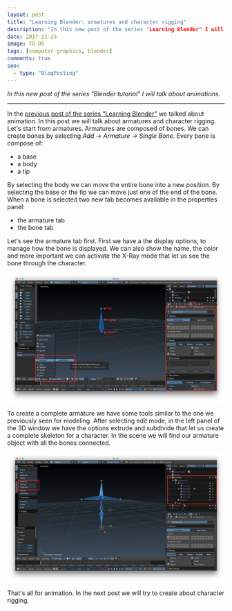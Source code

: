 ```yaml
---
layout: post
title: "Learning Blender: armatures and character rigging"
description: "In this new post of the series "Learning Blender" I will talk about animations."
date: 2017-11-25
image: TO DO
tags: [computer graphics, blender]
comments: true
seo:
  - type: "BlogPosting"
---
```

 
*In this new post of the series "Blender tutorial" I will talk about animations.*

---

In the [previous post of the series "Learning Blender"](TODO) we talked about animation. In this post we will talk 
about armatures and character rigging.  
Let's start from armatures. Armatures are composed of bones. We can create bones by selecting *Add -> Armature -> 
Single Bone*. Every bone is compose of:

* a base
* a body 
* a tip

By selecting the body we can move the entire bone into a new position. By selecting the base or the tip we can 
move just one of the end of the bone. When a bone is selected two new tab becomes available in the properties panel:

* the armature tab
* the bone tab

Let's see the armature tab first. First we have a the display options, to manage how the bone is displayed. We can 
also show the name, the color and more important we can activate the X-Ray mode that let us see the bone through the 
character.
  
![blender bones](/assets/images/posts/blender-bones.jpg "blender bones")
  
To create a complete armature we have some tools similar to the one we previously seen for modeling. After selecting 
edit mode, in the left panel of the 3D window we have the options extrude and subdivide that let us create a complete
 skeleton for a character. In the scene we will find our armature object with all the bones connected.

![blender armature](/assets/images/posts/blender-armature.jpg "blender armature")




That's all for animation. In the next post we will try to create about character rigging.
